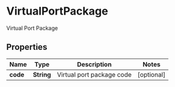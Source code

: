 

# VirtualPortPackage

Virtual Port Package

## Properties

| Name | Type | Description | Notes |
|------------ | ------------- | ------------- | -------------|
|**code** | **String** | Virtual port package code |  [optional] |



